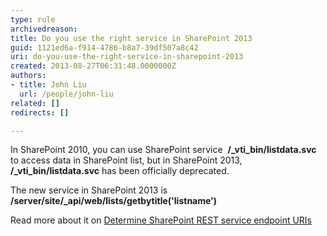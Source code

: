 ```yaml
---
type: rule
archivedreason: 
title: Do you use the right service in SharePoint 2013
guid: 1121ed6a-f914-4786-b8a7-39df507a8c42
uri: do-you-use-the-right-service-in-sharepoint-2013
created: 2013-08-27T06:31:48.0000000Z
authors:
- title: John Liu
  url: /people/john-liu
related: []
redirects: []

---
```


In SharePoint 2010, you can use SharePoint service  **/\_vti\_bin/listdata.svc** to access data in SharePoint list, but in SharePoint 2013,  **/\_vti\_bin/listdata.svc** has been officially deprecated.

<!--endintro-->
The new service in SharePoint 2013 is  **/server/site/\_api/web/lists/getbytitle('listname')** 

Read more about it on [Determine SharePoint REST service endpoint URIs](http://msdn.microsoft.com/en-us/library/office/dn292556.aspx)
